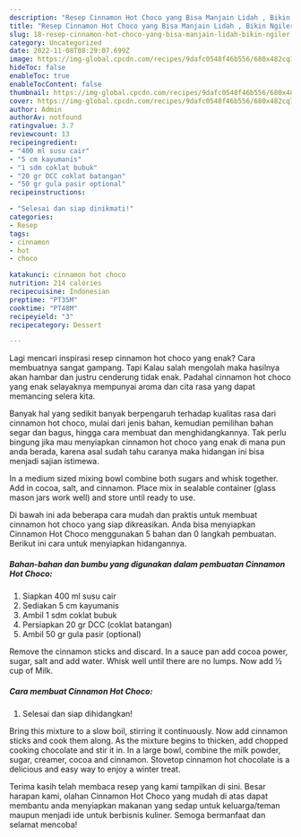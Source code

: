 ```yaml
---
description: "Resep Cinnamon Hot Choco yang Bisa Manjain Lidah , Bikin Ngiler"
title: "Resep Cinnamon Hot Choco yang Bisa Manjain Lidah , Bikin Ngiler"
slug: 18-resep-cinnamon-hot-choco-yang-bisa-manjain-lidah-bikin-ngiler
category: Uncategorized
date: 2022-11-08T08:29:07.699Z
image: https://img-global.cpcdn.com/recipes/9dafc0548f46b556/680x482cq70/cinnamon-hot-choco-foto-resep-utama.jpg
hideToc: false
enableToc: true
enableTocContent: false
thumbnail: https://img-global.cpcdn.com/recipes/9dafc0548f46b556/680x482cq70/cinnamon-hot-choco-foto-resep-utama.jpg
cover: https://img-global.cpcdn.com/recipes/9dafc0548f46b556/680x482cq70/cinnamon-hot-choco-foto-resep-utama.jpg
author: Admin
authorAv: notfound
ratingvalue: 3.7
reviewcount: 13
recipeingredient:
- "400 ml susu cair"
- "5 cm kayumanis"
- "1 sdm coklat bubuk"
- "20 gr DCC coklat batangan"
- "50 gr gula pasir optional"
recipeinstructions:

- "Selesai dan siap dinikmati!"
categories:
- Resep
tags:
- cinnamon
- hot
- choco

katakunci: cinnamon hot choco 
nutrition: 214 calories
recipecuisine: Indonesian
preptime: "PT35M"
cooktime: "PT48M"
recipeyield: "3"
recipecategory: Dessert

---
```



Lagi mencari inspirasi resep cinnamon hot choco yang enak? Cara membuatnya sangat gampang. Tapi Kalau salah mengolah maka hasilnya akan hambar dan justru cenderung tidak enak. Padahal cinnamon hot choco yang enak selayaknya mempunyai aroma dan cita rasa yang dapat memancing selera kita.


Banyak hal yang sedikit banyak berpengaruh terhadap kualitas rasa dari cinnamon hot choco, mulai dari jenis bahan, kemudian pemilihan bahan segar dan bagus, hingga cara membuat dan menghidangkannya. Tak perlu bingung jika mau menyiapkan cinnamon hot choco yang enak di mana pun anda berada, karena asal sudah tahu caranya maka hidangan ini bisa menjadi sajian istimewa.

In a medium sized mixing bowl combine both sugars and whisk together. Add in cocoa, salt, and cinnamon. Place mix in sealable container (glass mason jars work well) and store until ready to use.


Di bawah ini ada beberapa cara mudah dan praktis untuk membuat cinnamon hot choco yang siap dikreasikan. Anda bisa menyiapkan Cinnamon Hot Choco menggunakan 5 bahan dan 0 langkah pembuatan. Berikut ini cara untuk menyiapkan hidangannya.

<!--inarticleads1-->

##### Bahan-bahan dan bumbu yang digunakan dalam pembuatan Cinnamon Hot Choco:

1. Siapkan 400 ml susu cair
1. Sediakan 5 cm kayumanis
1. Ambil 1 sdm coklat bubuk
1. Persiapkan 20 gr DCC (coklat batangan)
1. Ambil 50 gr gula pasir (optional)


Remove the cinnamon sticks and discard. In a sauce pan add cocoa power, sugar, salt and add water. Whisk well until there are no lumps. Now add ½ cup of Milk. 

<!--inarticleads2-->

##### Cara membuat Cinnamon Hot Choco:


1. Selesai dan siap dihidangkan!

Bring this mixture to a slow boil, stirring it continuously. Now add cinnamon sticks and cook them along. As the mixture begins to thicken, add chopped cooking chocolate and stir it in. In a large bowl, combine the milk powder, sugar, creamer, cocoa and cinnamon. Stovetop cinnamon hot chocolate is a delicious and easy way to enjoy a winter treat. 

Terima kasih telah membaca resep yang kami tampilkan di sini. Besar harapan kami, olahan Cinnamon Hot Choco yang mudah di atas dapat membantu anda menyiapkan makanan yang sedap untuk keluarga/teman maupun menjadi ide untuk berbisnis kuliner. Semoga bermanfaat dan selamat mencoba!
